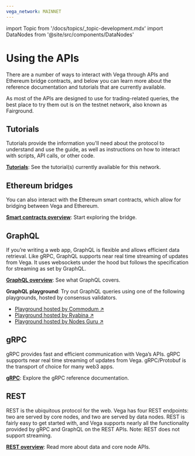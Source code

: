 ```yaml
---
vega_network: MAINNET
---
```

import Topic from '/docs/topics/_topic-development.mdx'
import DataNodes from '@site/src/components/DataNodes'

# Using the APIs

<Topic />

There are a number of ways to interact with Vega through APIs and Ethereum bridge contracts, and below you can learn more about the reference documentation and tutorials that are currently available.

As most of the APIs are designed to use for trading-related queries, the best place to try them out is on the testnet network, also known as Fairground. 

## Tutorials
Tutorials provide the information you'll need about the protocol to understand and use the guide, as well as instructions on how to interact with scripts, API calls, or other code. 

**[Tutorials](../tutorials/index.md)**: See the tutorial(s) currently available for this network.

## Ethereum bridges
You can also interact with the Ethereum smart contracts, which allow for bridging between Vega and Ethereum.

**[Smart contracts overview](./bridge/index.md)**: Start exploring the bridge.

## GraphQL
If you’re writing a web app, GraphQL is flexible and allows efficient data retrieval. Like gRPC, GraphQL supports near real time streaming of updates from Vega. It uses websockets under the hood but follows the specification for streaming as set by GraphQL.

**[GraphQL overview](./graphql/generated.md)**: See what GraphQL covers.

**GraphQL playground**: Try out GraphQL queries using one of the following playgrounds, hosted by consensus validators.
* [Playground hosted by Commodum ↗](http://commodum.mainnet.vega.community:3008/)
* [Playground hosted by Ryabina ↗](http://ryabina.mainnet.vega.community:3008/)
* [Playground hosted by Nodes Guru ↗](http://nodes-guru.mainnet.vega.community:3008/)

## gRPC
gRPC provides fast and efficient communication with Vega’s APIs. gRPC supports near real time streaming of updates from Vega. gRPC/Protobuf is the transport of choice for many web3 apps.

**[gRPC](./grpc/vega/vega.proto)**: Explore the gRPC reference documentation.

## REST
REST is the ubiquitous protocol for the web. Vega has four REST endpoints: two are served by core nodes, and two are served by data nodes. REST is fairly easy to get started with, and Vega supports nearly all the functionality provided by gRPC and GraphQL on the REST APIs. Note: REST does not support streaming.

**[REST overview](./rest/overview.md)**: Read more about data and core node APIs.
